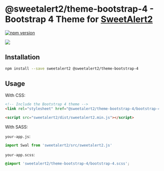 # @sweetalert2/theme-bootstrap-4 - Bootstrap 4 Theme for [SweetAlert2](https://github.com/sweetalert2/sweetalert2)

[![npm version](https://img.shields.io/npm/v/@sweetalert2/theme-bootstrap-4.svg)](https://www.npmjs.com/package/@sweetalert2/theme-bootstrap-4)

![](https://sweetalert2.github.io/images/themes-bootstrap-4.png)

Installation
------------

```sh
npm install --save sweetalert2 @sweetalert2/theme-bootstrap-4
```

Usage
-----

With CSS:

```html
<!-- Include the Bootstrap 4 theme -->
<link rel="stylesheet" href="@sweetalert2/theme-bootstrap-4/bootstrap-4.css">

<script src="sweetalert2/dist/sweetalert2.min.js"></script>
```

With SASS:

`your-app.js`:
```js
import Swal from 'sweetalert2/src/sweetalert2.js'
```

`your-app.scss`:
```scss
@import 'sweetalert2/theme-bootstrap-4/bootstrap-4.scss';
```
